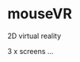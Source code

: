 # mouseVR
2D virtual reality 

3 x screens ... 



<blockquote class="imgur-embed-pub" lang="en" data-id="a/xIr9W18" data-context="false" ><a href="//imgur.com/a/xIr9W18"></a></blockquote><script async src="//s.imgur.com/min/embed.js" charset="utf-8"></script>

